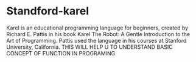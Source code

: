 # Standford-karel
Karel is an educational programming language for beginners, created by Richard E. Pattis in his book Karel The Robot: A Gentle Introduction to the Art of Programming. Pattis used the language in his courses at Stanford University, California.
THIS WILL HELP U TO UNDERSTAND BASIC CONCEPT OF FUNCTION IN PROGRAMING
